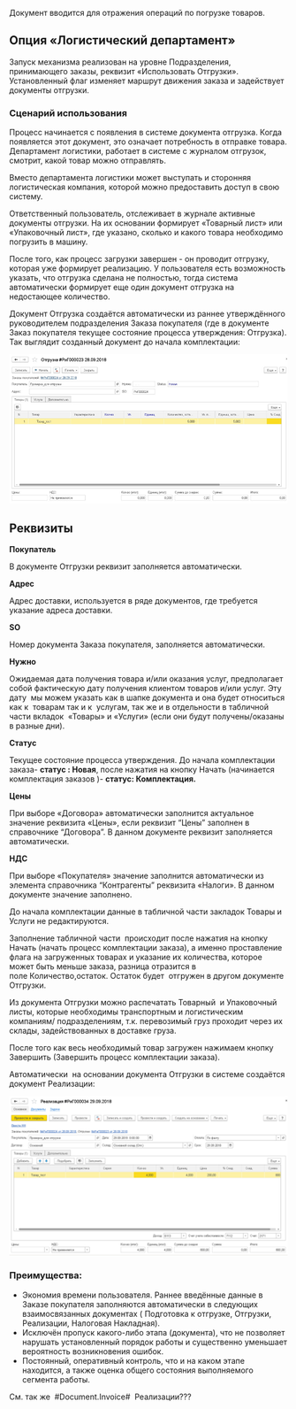 Документ вводится для отражения операций по погрузке товаров.

## Опция «Логистический департамент»

Запуск механизма реализован на уровне Подразделения, принимающего заказы, реквизит «Использовать Отгрузки». Установленный флаг изменяет маршрут движения заказа и задействует документы отгрузки.

### Сценарий использования

Процесс начинается с появления в системе документа отгрузка. Когда появляется этот документ, это означает потребность в отправке товара. Департамент логистики, работает в системе с журналом отгрузок, смотрит, какой товар можно отправлять.

Вместо департамента логистики может выступать и сторонняя логистическая компания, которой можно предоставить доступ в свою систему.

Ответственный пользователь, отслеживает в журнале активные документы отгрузки. На их основании формирует «Товарный лист» или «Упаковочный лист», где указано, сколько и какого товара необходимо погрузить в машину.

После того, как процесс загрузки завершен - он проводит отгрузку, которая уже формирует реализацию. У пользователя есть возможность указать, что отгрузка сделана не полностью, тогда система автоматически формирует еще один документ отгрузка на недостающее количество.

Документ Отгрузка создаётся автоматически из раннее утверждённого руководителем подразделения Заказа покупателя (где в документе Заказ покупателя текущее состояние процесса утверждения: Отгрузка). Так выглядит созданный документ до начала комплектации:

![](../img/2018_10_17_07_33_321.png)

## **Реквизиты**

**Покупатель**

В документе Отгрузки реквизит заполняется автоматически.

**Адрес**

Адрес доставки, используется в ряде документов, где требуется указание адреса доставки.

**SO**

Номер документа Заказа покупателя, заполняется автоматически.

**Нужно**

Ожидаемая дата получения товара и/или оказания услуг, предполагает собой фактическую дату получения клиентом товаров и/или услуг. Эту дату  мы можем указать как в шапке документа и она будет относиться как к  товарам так и к  услугам, так же и в отдельности в табличной части вкладок  «Товары» и «Услуги» (если они будут получены/оказаны в разные дни).

**Статус**

Текущее состояние процесса утверждения. До начала комплектации заказа- **статус : Новая**, после нажатия на кнопку Начать (начинается комплектация заказов )- **статус: Комплектация.**

**Цены**

При выборе «Договора» автоматически заполнится актуальное значение реквизита «Цены», если реквизит “Цены” заполнен в справочнике “Договора”. В данном документе реквизит заполняется автоматически.

**НДС**

При выборе «Покупателя» значение заполнится автоматически из элемента справочника “Контрагенты” реквизита «Налоги». В данном документе значение заполнено.

До начала комплектации данные в табличной части закладок Товары и Услуги не редактируются.

Заполнение табличной части  происходит после нажатия на кнопку Начать (начать процесс комплектации заказа), а именно проставление флага на загруженных товарах и указание их количества, которое может быть меньше заказа, разница отразится в поле Количество,остаток. Остаток будет  отгружен в другом документе Отгрузки.

Из документа Отгрузки можно распечатать Товарный  и Упаковочный листы, которые необходимы транспортным и логистическим компаниям/ подразделениям, т.к. перевозимый груз проходит через их склады, задействованных в доставке груза.

После того как весь необходимый товар загружен нажимаем кнопку Завершить (Завершить процесс комплектации заказа).

Автоматически  на основании документа Отгрузки в системе создаётся документ Реализации:

![](../img/2018_10_17_08_14_092.png)

### Преимущества:

*   Экономия времени пользователя. Раннее введённые данные в Заказе покупателя заполняются автоматически в следующих взаимосвязанных документах ( Подготовка к отгрузке, Отгрузки, Реализации, Налоговая Накладная).
*   Исключён пропуск какого-либо этапа (документа), что не позволяет нарушать установленный порядок работы и существенно уменьшает вероятность возникновения ошибок.
*   Постоянный, оперативный контроль, что и на каком этапе находится, а также оценка общего состояния выполняемого сегмента работы.

См. так же  #Document.Invoice#  Реализации???
